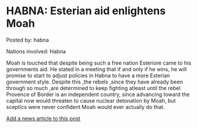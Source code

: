 # HABNA: Esterian aid enlightens Moah

Posted by: habna

Nations involved: Habna

Moah is touched that despite being such a free nation Esteriore came to his governments aid.
He stated in a meeting that if and only if he wins, he will promise to start to adjust policies in Habna to have a more Esterian government style.
Despite this ,the rebels ,since they have already been through so much ,are determined to keep fighting atleast until the rebel Provence of Border is an independent country, since advancing toward the capital now would threaten to cause nuclear detonation by Moah, but sceptics were never confident Moah would ever actually do that.

[Add a news article to this post](http://solborg.xyz/rp/admin.php?event=2016-11-13_esterian-aid-enlightens-moah-habna)

